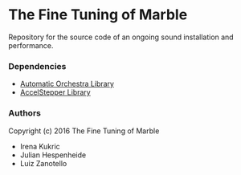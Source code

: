 # The Fine Tuning of Marble

Repository for the source code of an ongoing sound installation and performance.

### Dependencies
* [Automatic Orchestra Library](https://github.com/automatic-orchestra/ao_library)
* [AccelStepper Library](https://www.pjrc.com/teensy/td_libs_AccelStepper.html)

### Authors
Copyright (c) 2016 The Fine Tuning of Marble
* Irena Kukric
* Julian Hespenheide
* Luiz Zanotello